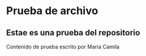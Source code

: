 # Prueba de archivo

## Estae es una prueba del repositorio
Contenido de prueba escrito por Maria Camila